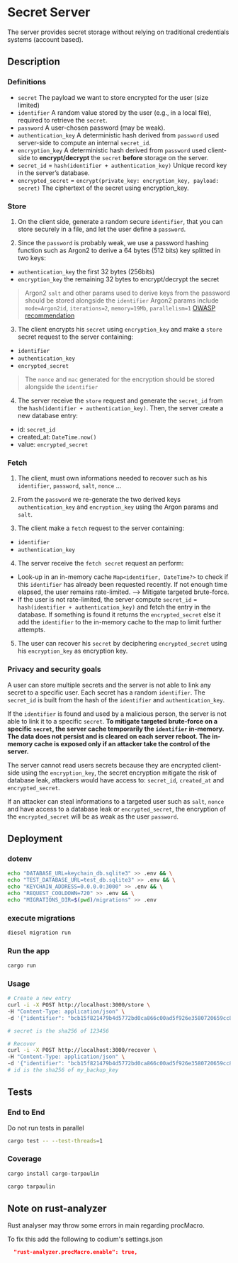 # Secret Server

The server provides secret storage without relying on traditional credentials systems (account based).

## Description

### Definitions
- `secret` The payload we want to store encrypted for the user (size limited)
- `identifier` A random value stored by the user (e.g., in a local file), required to retrieve the `secret`.
- `password` A user-chosen password (may be weak).
- `authentication_key` A deterministic hash derived from `password` used server-side to compute an internal `secret_id`.
- `encryption_key` A deterministic hash derived from `password` used client-side to **encrypt/decrypt** the `secret` **before** storage on the server.
- `secret_id` = `hash(identifier + authentication_key)` Unique record key in the server’s database.
- `encrypted_secret` = `encrypt(private_key: encryption_key, payload: secret)` The ciphertext of the secret using encryption_key.

### Store

 1. On the client side, generate a random secure `identifier`, that you can store securely in a file, and let the user define a `password`.

 2. Since the `password` is probably weak, we use a password hashing function such as Argon2 to derive a 64 bytes (512 bits) key splitted in two keys:
- `authentication_key` the first 32 bytes (256bits)
- `encryption_key` the remaining 32 bytes to encrypt/decrypt the secret
> Argon2 `salt` and other params used to derive keys from the password should be stored alongside the `identifier`
> Argon2 params include `mode=Argon2id`, `iterations=2`, `memory=19Mb`, `parallelism=1` [OWASP recommendation](https://cheatsheetseries.owasp.org/cheatsheets/Password_Storage_Cheat_Sheet.html)

 3. The client encrypts his `secret` using `encryption_key` and make a `store` secret request to the server containing:
- `identifier`
- `authentication_key`
- `encrypted_secret`
> The `nonce` and `mac` generated for the encryption should be stored alongside the `identifier`

4. The server receive the `store` request and generate the `secret_id` from the `hash(identifier + authentication_key)`. Then, the server create a new database entry:
- id: `secret_id`
- created_at: `DateTime.now()`
- value: `encrypted_secret`


### Fetch

 1. The client, must own informations needed to recover such as his `identifier`, `password`, `salt`, `nonce` …

 2. From the `password` we re-generate the two derived keys `authentication_key` and `encryption_key` using the Argon params and `salt`.

 3. The client make a `fetch` request to the server containing:
- `identifier`
- `authentication_key`

4. The server receive the `fetch secret` request an perform:
- Look-up in an in-memory cache `Map<identifier, DateTime?>` to check if this `identifier` has already been requested recently. If not enough time elapsed, the user remains rate-limited. –> Mitigate targeted brute-force.
- If the user is not rate-limited, the server compute `secret_id` = `hash(identifier + authentication_key)` and fetch the entry in the database. If something is found it returns the `encrypted_secret` else it add the `identifier` to the in-memory cache to the map to limit further attempts.

5. The user can recover his `secret` by deciphering `encrypted_secret` using his `encryption_key` as encryption key.



### Privacy and security goals

A user can store multiple secrets and the server is not able to link any secret to a specific user. Each secret has a random `identifier`. The `secret_id` is built from the hash of the `identifier` and `authentication_key`.

If the `identifier` is found and used by a malicious person, the server is not able to link it to a specific `secret`.
**To mitigate targeted brute-force on a specific `secret`, the server cache temporarily the `identifier` in-memory. The data does not persist and is cleared on each server reboot. The in-memory cache is exposed only if an attacker take the control of the server.**

The server cannot read users secrets because they are encrypted client-side using the `encryption_key`, the secret encryption mitigate the risk of database leak, attackers would have access to: `secret_id`, `created_at` and `encrypted_secret`.

If an attacker can steal informations to a targeted user such as `salt`, `nonce` and have access to a database leak or `encrypted_secret`, the encryption of the `encrypted_secret` will be as weak as the user `password`.


## Deployment
### dotenv

```sh
echo "DATABASE_URL=keychain_db.sqlite3" >> .env && \
echo "TEST_DATABASE_URL=test_db.sqlite3" >> .env && \
echo "KEYCHAIN_ADDRESS=0.0.0.0:3000" >> .env && \
echo "REQUEST_COOLDOWN=720" >> .env && \
echo "MIGRATIONS_DIR=$(pwd)/migrations" >> .env
```

### execute migrations

```sh
diesel migration run
```

### Run the app

```sh
cargo run
```

### Usage

```sh
# Create a new entry
curl -i -X POST http://localhost:3000/store \
-H "Content-Type: application/json" \
-d '{"identifier": "bcb15f821479b4d5772bd0ca866c00ad5f926e3580720659cc80d39c9d09802a", "authentication_key": "4cc8f4d609b717356701c57a03e737e5ac8fe885da8c7163d3de47e01849c635", "encrypted_secret": "backup_key_encrypted_using_authentication_key"}'

# secret is the sha256 of 123456

# Recover
curl -i -X POST http://localhost:3000/recover \
-H "Content-Type: application/json" \
-d '{"identifier": "bcb15f821479b4d5772bd0ca866c00ad5f926e3580720659cc80d39c9d09802a", "authentication_key": "4cc8f4d609b717356701c57a03e737e5ac8fe885da8c7163d3de47e01849c635"}'
# id is the sha256 of my_backup_key
```

## Tests

### End to End
Do not run tests in parallel
```sh
cargo test -- --test-threads=1
```

### Coverage
```sh
cargo install cargo-tarpaulin

cargo tarpaulin
```



## Note on rust-analyzer

Rust analyser may throw some errors in main regarding procMacro.

To fix this add the following to codium's settings.json

```json
  "rust-analyzer.procMacro.enable": true,
```
